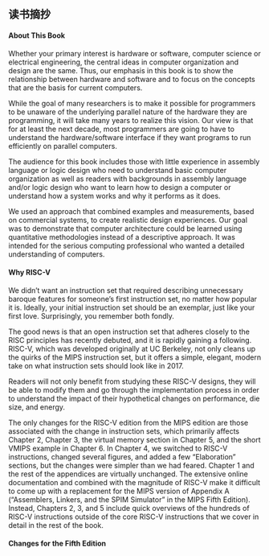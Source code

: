 ## 读书摘抄

#### About This Book

Whether your primary interest is hardware or
software, computer science or electrical engineering, the central
ideas in computer organization and design are the same. Thus, our
emphasis in this book is to show the relationship between hardware
and software and to focus on the concepts that are the basis for
current computers.

While the goal of many researchers is to make it possible for programmers to be unaware of the underlying parallel nature of the hardware they are programming, it will take many years to realize this vision. Our view is that for at least the next decade, most programmers are going to have to understand the hardware/software interface if they want programs to run efficiently on parallel computers.



The audience for this book includes those with little experience in
assembly language or logic design who need to understand basic
computer organization as well as readers with backgrounds in
assembly language and/or logic design who want to learn how to
design a computer or understand how a system works and why it
performs as it does.



We used an approach that
combined examples and measurements, based on commercial
systems, to create realistic design experiences. Our goal was to
demonstrate that computer architecture could be learned using
quantitative methodologies instead of a descriptive approach. It
was intended for the serious computing professional who wanted a
detailed understanding of computers.

#### Why RISC-V 

We didn’t want an
instruction set that required describing unnecessary baroque
features for someone’s first instruction set, no matter how popular
it is. Ideally, your initial instruction set should be an exemplar, just
like your first love. Surprisingly, you remember both fondly.

The good news is that an open instruction set that adheres closely
to the RISC principles has recently debuted, and it is rapidly
gaining a following. RISC-V, which was developed originally at UC
Berkeley, not only cleans up the quirks of the MIPS instruction set,
but it offers a simple, elegant, modern take on what instruction sets
should look like in 2017.



Readers will not only benefit from studying these RISC-V designs,
they will be able to modify them and go through the
implementation process in order to understand the impact of their
hypothetical changes on performance, die size, and energy.



The only changes for the RISC-V edition from the MIPS edition
are those associated with the change in instruction sets, which
primarily affects Chapter 2, Chapter 3, the virtual memory section
in Chapter 5, and the short VMIPS example in Chapter 6. In
Chapter 4, we switched to RISC-V instructions, changed several
figures, and added a few “Elaboration” sections, but the changes
were simpler than we had feared. Chapter 1 and the rest of the
appendices are virtually unchanged. The extensive online
documentation and combined with the magnitude of RISC-V make
it difficult to come up with a replacement for the MIPS version of
Appendix A (“Assemblers, Linkers, and the SPIM Simulator” in the
MIPS Fifth Edition). Instead, Chapters 2, 3, and 5 include quick
overviews of the hundreds of RISC-V instructions outside of the
core RISC-V instructions that we cover in detail in the rest of the
book.

#### Changes for the Fifth Edition